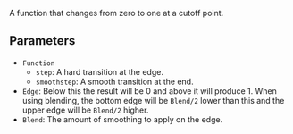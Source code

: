 A function that changes from zero to one at a cutoff point.

## Parameters

* `Function`
  * `step`: A hard transition at the edge.
  * `smoothstep`: A smooth transition at the end.
* `Edge`: Below this the result will be 0 and above it will produce 1. When using blending, the bottom edge will be `Blend/2` lower than this and the upper edge will be `Blend/2` higher.
* `Blend`: The amount of smoothing to apply on the edge.